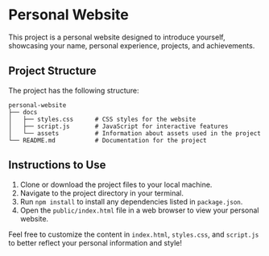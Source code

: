 # Personal Website

This project is a personal website designed to introduce yourself, showcasing your name, personal experience, projects, and achievements.

## Project Structure

The project has the following structure:

```
personal-website
├── docs
│   ├── styles.css      # CSS styles for the website
│   ├── script.js       # JavaScript for interactive features  
│   └── assets          # Information about assets used in the project  
└── README.md           # Documentation for the project
```

## Instructions to Use

1. Clone or download the project files to your local machine.
2. Navigate to the project directory in your terminal.
3. Run `npm install` to install any dependencies listed in `package.json`.
4. Open the `public/index.html` file in a web browser to view your personal website.

Feel free to customize the content in `index.html`, `styles.css`, and `script.js` to better reflect your personal information and style!